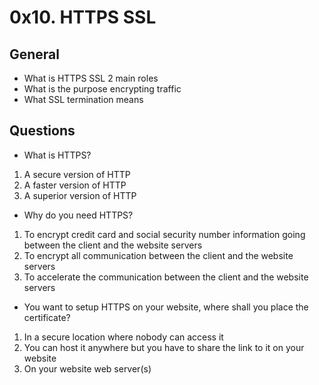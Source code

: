 # 0x10. HTTPS SSL

## General
* What is HTTPS SSL 2 main roles
* What is the purpose encrypting traffic
* What SSL termination means

## Questions
* What is HTTPS?

1. A secure version of HTTP
2. A faster version of HTTP
3. A superior version of HTTP

* Why do you need HTTPS?

1. To encrypt credit card and social security number information going between the client and the website servers
2. To encrypt all communication between the client and the website servers
3. To accelerate the communication between the client and the website servers

* You want to setup HTTPS on your website, where shall you place the certificate?

1. In a secure location where nobody can access it
2. You can host it anywhere but you have to share the link to it on your website
3. On your website web server(s)
